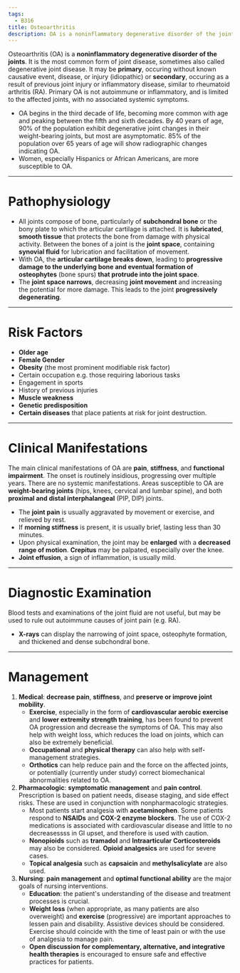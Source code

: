 ```yaml
---
tags:
  - B316
title: Osteoarthritis
description: OA is a noninflammatory degenerative disorder of the joints. It is the most common form of joint disease, sometimes also called degenerative joint disease. It may be primary or secondary.
---
```

Osteoarthritis (OA) is a **noninflammatory degenerative disorder of the joints**. It is the most common form of joint disease, sometimes also called degenerative joint disease. It may be **primary**, occuring without known causative event, disease, or injury (idiopathic) or **secondary**, occuring as a result of previous joint injury or inflammatory disease, similar to rheumatoid arthritis (RA). Primary OA is not autoimmune or inflammatory, and is limited to the affected joints, with no associated systemic symptoms.
- OA begins in the third decade of life, becoming more common with age and peaking between the fifth and sixth decades. By 40 years of age, 90% of the population exhibit degenerative joint changes in their weight-bearing joints, but most are asymptomatic. 85% of the population over 65 years of age will show radiographic changes indicating OA.
- Women, especially Hispanics or African Americans, are more susceptible to OA.
___
# Pathophysiology
- All joints compose of bone, particularly of **subchondral bone** or the bony plate to which the articular cartilage is attached. It is **lubricated**, **smooth tissue** that protects the bone from damage with physical activity. Between the bones of a joint is the **joint space**, containing **synovial fluid** for lubrication and facilitation of movement.
- With OA, the **articular cartilage breaks down**, leading to **progressive damage to the underlying bone and eventual formation of osteophytes** (bone spurs) **that protrude into the joint space**.
- The **joint space narrows**, decreasing **joint movement** and increasing the potential for more damage. This leads to the joint **progressively degenerating**.
___
# Risk Factors
- **Older age**
- **Female Gender**
- **Obesity** (the most prominent modifiable risk factor)
- Certain occupation e.g. those requiring laborious tasks
- Engagement in sports
- History of previous injuries
- **Muscle weakness**
- **Genetic predisposition**
- **Certain diseases** that place patients at risk for joint destruction.
___
# Clinical Manifestations
The main clinical manifestations of OA are **pain**, **stiffness**, and **functional impairment**. The onset is routinely insidious, progressing over multiple years. There are no systemic manifestations. Areas susceptible to OA are **weight-bearing joints** (hips, knees, cervical and lumbar spine), and both **proximal and distal interphalangeal** (PIP, DIP) joints.
- The **joint pain** is usually aggravated by movement or exercise, and relieved by rest.
- If **morning stiffness** is present, it is usually brief, lasting less than 30 minutes.
- Upon physical examination, the joint may be **enlarged** with a **decreased range of motion**. **Crepitus** may be palpated, especially over the knee.
- **Joint effusion**, a sign of inflammation, is usually mild.
___
# Diagnostic Examination
Blood tests and examinations of the joint fluid are not useful, but may be used to rule out autoimmune causes of joint pain (e.g. RA).
- **X-rays** can display the narrowing of joint space, osteophyte formation, and thickened and dense subchondral bone.
___
# Management
1. **Medical**: **decrease pain**, **stiffness**, and **preserve or improve joint mobility**.
	- **Exercise**, especially in the form of **cardiovascular aerobic exercise** and **lower extremity strength training**, has been found to prevent OA progression and decrease the symptoms of OA. This may also help with weight loss, which reduces the load on joints, which can also be extremely beneficial.
	- **Occupational** and **physical therapy** can also help with self-management strategies.
	- **Orthotics** can help reduce pain and the force on the affected joints, or potentially (currently under study) correct biomechanical abnormalities related to OA.
2. **Pharmacologic**: **symptomatic management** and **pain control**. Prescription is based on patient needs, disease staging, and side effect risks. These are used in conjunction with nonpharmacologic strategies.
	- Most patients start analgesia with **acetaminophen**. Some patients respond to **NSAIDs** and **COX-2 enzyme blockers**. The use of COX-2 medications is associated with cardiovascular disease and little to no decreasessss in GI upset, and therefore is used with caution.
	- **Nonopioids** such as **tramadol** and **Intraarticular Corticosteroids** may also be considered. **Opioid analgesics** are used for severe cases.
	- **Topical analgesia** such as **capsaicin** and **methylsalicylate** are also used.
3. **Nursing**: **pain management** and **optimal functional ability** are the major goals of nursing interventions.
	- **Education**: the patient's understanding of the disease and treatment processes is crucial.
	- **Weight loss** (when appropriate, as many patients are also overweight) and **exercise** (progressive) are important approaches to lessen pain and disability. Assistive devices should be considered. Exercise should coincide with the time of least pain or with the use of analgesia to manage pain.
	- **Open discussion for complementary, alternative, and integrative health therapies** is encouraged to ensure safe and effective practices for patients.